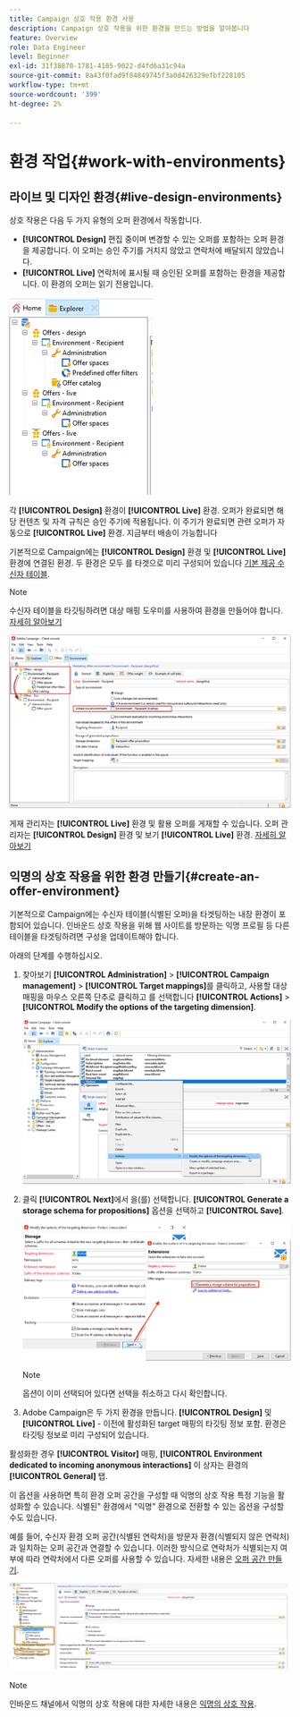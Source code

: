 ```yaml
---
title: Campaign 상호 작용 환경 사용
description: Campaign 상호 작용을 위한 환경을 만드는 방법을 알아봅니다
feature: Overview
role: Data Engineer
level: Beginner
exl-id: 31f38870-1781-4185-9022-d4fd6a31c94a
source-git-commit: 8a43f0fad9f84849745f3a0d426329efbf228105
workflow-type: tm+mt
source-wordcount: '399'
ht-degree: 2%

---
```


# 환경 작업{#work-with-environments}

## 라이브 및 디자인 환경{#live-design-environments}

상호 작용은 다음 두 가지 유형의 오퍼 환경에서 작동합니다.

* **[!UICONTROL Design]** 편집 중이며 변경할 수 있는 오퍼를 포함하는 오퍼 환경을 제공합니다. 이 오퍼는 승인 주기를 거치지 않았고 연락처에 배달되지 않았습니다.
* **[!UICONTROL Live]** 연락처에 표시될 때 승인된 오퍼를 포함하는 환경을 제공합니다. 이 환경의 오퍼는 읽기 전용입니다.

![](assets/offer_environments_overview_001.png)

각 **[!UICONTROL Design]** 환경이 **[!UICONTROL Live]** 환경. 오퍼가 완료되면 해당 컨텐츠 및 자격 규칙은 승인 주기에 적용됩니다. 이 주기가 완료되면 관련 오퍼가 자동으로 **[!UICONTROL Live]** 환경. 지금부터 배송이 가능합니다

기본적으로 Campaign에는 **[!UICONTROL Design]** 환경 및 **[!UICONTROL Live]** 환경에 연결된 환경. 두 환경은 모두 를 타겟으로 미리 구성되어 있습니다 [기본 제공 수신자 테이블](../dev/datamodel.md#ootb-profiles).

>[!NOTE]
>
>수신자 테이블을 타깃팅하려면 대상 매핑 도우미를 사용하여 환경을 만들어야 합니다. [자세히 알아보기](#creating-an-offer-environment)

![](assets/offer_environments_overview_002.png)

게재 관리자는 **[!UICONTROL Live]** 환경 및 활용 오퍼를 게재할 수 있습니다. 오퍼 관리자는 **[!UICONTROL Design]** 환경 및 보기 **[!UICONTROL Live]** 환경. [자세히 알아보기](interaction-operators.md)

## 익명의 상호 작용을 위한 환경 만들기{#create-an-offer-environment}

기본적으로 Campaign에는 수신자 테이블(식별된 오퍼)을 타겟팅하는 내장 환경이 포함되어 있습니다. 인바운드 상호 작용을 위해 웹 사이트를 방문하는 익명 프로필 등 다른 테이블을 타겟팅하려면 구성을 업데이트해야 합니다.

아래의 단계를 수행하십시오.

1. 찾아보기 **[!UICONTROL Administration]** > **[!UICONTROL Campaign management]** > **[!UICONTROL Target mappings]**&#x200B;를 클릭하고, 사용할 대상 매핑을 마우스 오른쪽 단추로 클릭하고 를 선택합니다 **[!UICONTROL Actions]** > **[!UICONTROL Modify the options of the targeting dimension]**.

   ![](assets/offer_env_anonymous_001.png)

1. 클릭 **[!UICONTROL Next]**&#x200B;에서 을(를) 선택합니다. **[!UICONTROL Generate a storage schema for propositions]** 옵션을 선택하고 **[!UICONTROL Save]**.

   ![](assets/offer_env_anonymous_002.png)

   >[!NOTE]
   >
   >옵션이 이미 선택되어 있다면 선택을 취소하고 다시 확인합니다.

1. Adobe Campaign은 두 가지 환경을 만듭니다. **[!UICONTROL Design]** 및 **[!UICONTROL Live]** - 이전에 활성화된 target 매핑의 타깃팅 정보 포함. 환경은 타깃팅 정보로 미리 구성되어 있습니다.

활성화한 경우 **[!UICONTROL Visitor]** 매핑, **[!UICONTROL Environment dedicated to incoming anonymous interactions]** 이 상자는 환경의 **[!UICONTROL General]** 탭.

이 옵션을 사용하면 특히 환경 오퍼 공간을 구성할 때 익명의 상호 작용 특정 기능을 활성화할 수 있습니다. 식별된&quot; 환경에서 &quot;익명&quot; 환경으로 전환할 수 있는 옵션을 구성할 수도 있습니다.

예를 들어, 수신자 환경 오퍼 공간(식별된 연락처)을 방문자 환경(식별되지 않은 연락처)과 일치하는 오퍼 공간과 연결할 수 있습니다. 이러한 방식으로 연락처가 식별되는지 여부에 따라 연락처에서 다른 오퍼를 사용할 수 있습니다. 자세한 내용은 [오퍼 공간 만들기](interaction-offer-spaces.md).

![](assets/offer_env_anonymous_003.png)

>[!NOTE]
>
>인바운드 채널에서 익명의 상호 작용에 대한 자세한 내용은 [익명의 상호 작용](anonymous-interactions.md).
